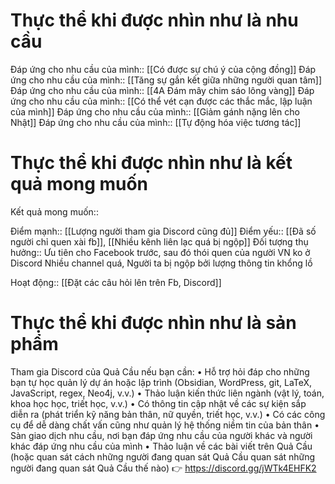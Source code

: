 # Thực thể khi được nhìn như là nhu cầu
Đáp ứng cho nhu cầu của mình:: [[Có được sự chú ý của cộng đồng]]
Đáp ứng cho nhu cầu của mình:: [[Tăng sự gắn kết giữa những người quan tâm]]
Đáp ứng cho nhu cầu của mình:: [[4A Đám mây chim sáo lông vàng]]
Đáp ứng cho nhu cầu của mình:: [[Có thể vét cạn được các thắc mắc, lập luận của mình]]
Đáp ứng cho nhu cầu của mình:: [[Giảm gánh nặng lên cho Nhật]]
Đáp ứng cho nhu cầu của mình:: [[Tự động hóa việc tương tác]]

# Thực thể khi được nhìn như là kết quả mong muốn
Kết quả mong muốn::

Điểm mạnh:: [[Lượng người tham gia Discord cũng đủ]]
Điểm yếu:: [[Đã số người chỉ quen xài fb]], [[Nhiều kênh liên lạc quá bị ngộp]]
Đối tượng thụ hưởng::
Ưu tiên cho Facebook trước, sau đó thói quen của người VN ko ở Discord
Nhiều channel quá, 
Người ta bị ngộp bởi lượng thông tin khổng lồ

Hoạt động:: [[Đặt các câu hỏi lên trên Fb, Discord]]

# Thực thể khi được nhìn như là sản phẩm
Tham gia Discord của Quả Cầu nếu bạn cần:
• Hỗ trợ hỏi đáp cho những bạn tự học quản lý dự án hoặc lập trình (Obsidian, WordPress, git, LaTeX, JavaScript, regex, Neo4j, v.v.) 
• Thảo luận kiến thức liên ngành (vật lý, toán, khoa học học, triết học, v.v.) 
• Có thông tin cập nhật về các sự kiện sắp diễn ra (phát triển kỹ năng bản thân, nữ quyền, triết học, v.v.) 
• Có các công cụ để dễ dàng chất vấn cũng như quản lý hệ thống niềm tin của bản thân
• Sàn giao dịch nhu cầu, nơi bạn đáp ứng nhu cầu của người khác và người khác đáp ứng nhu cầu của mình
• Thảo luận về các bài viết trên Quả Cầu (hoặc quan sát cách những người đang quan sát Quả Cầu quan sát những người đang quan sát Quả Cầu thế nào) 
👉 https://discord.gg/jWTk4EHFK2

